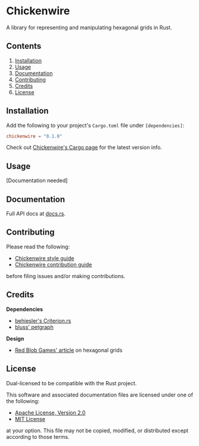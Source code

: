 # Chickenwire
A library for representing and manipulating hexagonal grids in Rust.

## Contents
1. [Installation](#installation)
2. [Usage](#usage)
3. [Documentation](#documentation)
4. [Contributing](#contributing)
5. [Credits](#credits)
6. [License](#license)

## Installation
Add the following to your project's `Cargo.toml` file under `[dependencies]`:

```toml
chickenwire = "0.1.0"
```

Check out [Chickenwire's Cargo page]() for the latest version info.

## Usage
[Documentation needed]

## Documentation
Full API docs at [docs.rs]().

## Contributing
Please read the following:

- [Chickenwire style guide](docs/style.md)
- [Chickenwire contribution guide](docs/contributing.md)

before filing issues and/or making contributions.

## Credits
**Dependencies**
- [behiesler's Criterion.rs](https://github.com/bheisler/criterion.rs)
- [bluss' petgraph](https://github.com/bluss/petgraph)

**Design**
- [Red Blob Games' article](https://www.redblobgames.com/grids/hexagons) on
hexagonal grids

## License
Dual-licensed to be compatible with the Rust project.

This software and associated documentation files are licensed under one of the
following:

- [Apache License, Version 2.0](https://www.apache.org/licenses/LICENSE-2.0)
- [MIT License](https://opensource.org/licenses/MIT)

at your option. This file may not be copied, modified, or distributed except
according to those terms.
